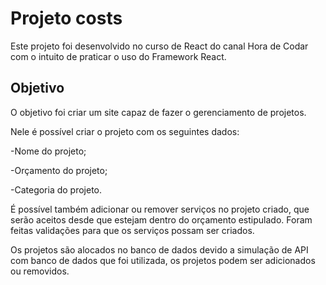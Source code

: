 # Projeto costs

Este projeto foi desenvolvido no curso de React do canal Hora de Codar com o intuito de praticar o uso do Framework React.

## Objetivo

O objetivo foi criar um site capaz de fazer o gerenciamento de projetos. 

Nele é possível criar o projeto com os seguintes dados: 

-Nome do projeto;

-Orçamento do projeto;

-Categoria do projeto.

É possível também adicionar ou remover serviços no projeto criado, que serão aceitos desde que estejam dentro do orçamento estipulado. Foram feitas validações para que os serviços possam ser criados.

Os projetos são alocados no banco de dados devido a simulação de API com banco de dados que foi utilizada, os projetos podem ser adicionados ou removidos.
